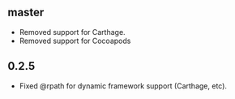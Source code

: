 ## master

- Removed support for Carthage.
- Removed support for Cocoapods

## 0.2.5

- Fixed @rpath for dynamic framework support (Carthage, etc).
